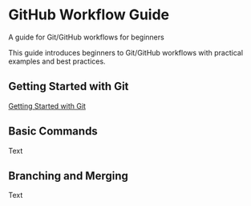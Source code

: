 # GitHub Workflow Guide
A guide for Git/GitHub workflows for beginners

This guide introduces beginners to Git/GitHub workflows with practical examples and best practices.
## Getting Started with Git

[Getting Started with Git](Getting_Started_with_Git.md) 

## Basic Commands

Text

## Branching and Merging

Text
